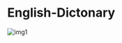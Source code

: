 # English-Dictonary
![img1](https://user-images.githubusercontent.com/42384464/97659283-9d365e00-1a94-11eb-9bfc-78ae7574d433.png)
